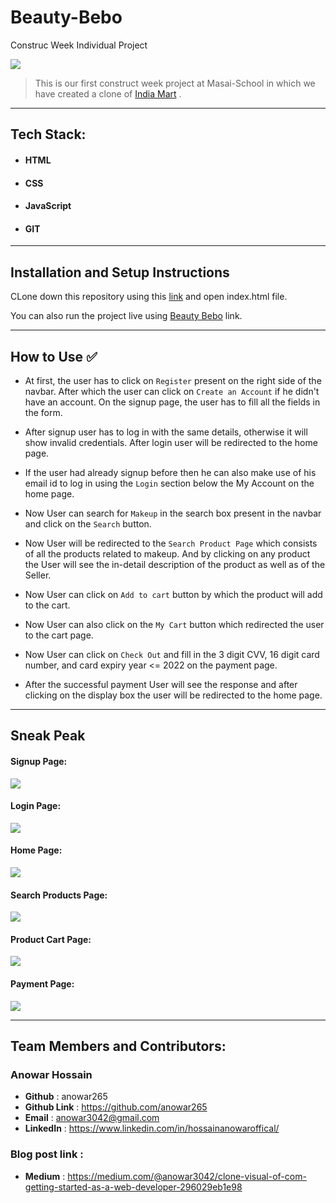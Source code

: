 # Beauty-Bebo

Construc Week Individual Project

<img src="https://user-images.githubusercontent.com/91547105/141511587-9f8c0f08-1f5e-47c7-af81-bf70200a43e9.png" />

> This is our first construct week project at Masai-School in which we have created a clone of <a href="https://www.beautybebo.com/">India Mart</a> .

<hr>

## Tech Stack:

- #### HTML
- #### CSS
- #### JavaScript
- #### GIT

<hr>

## Installation and Setup Instructions

CLone down this repository using this <a href="https://github.com/anowar265/Beauty-Bebo">link</a> and open index.html file.

You can also run the project live using <a href="https://github.com/anowar265/Beauty-Bebo">Beauty Bebo</a> link.

<hr>

## How to Use ✅

- At first, the user has to click on `Register` present on the right side of the navbar. After which the user can click on `Create an Account` if he didn't have an account. On the signup page, the user has to fill all the fields in the form.

- After signup user has to log in with the same details, otherwise it will show invalid credentials. After login user will be redirected to the home page.

- If the user had already signup before then he can also make use of his email id to log in using the `Login` section below the My Account on the home page.

- Now User can search for `Makeup` in the search box present in the navbar and click on the `Search` button.

- Now User will be redirected to the `Search Product Page` which consists of all the products related to makeup. And by clicking on any product the User will see the in-detail description of the product as well as of the Seller.

- Now User can click on `Add to cart` button by which the product will add to the cart.

- Now User can also click on the `My Cart` button which redirected the user to the cart page.

- Now User can click on `Check Out` and fill in the 3 digit CVV, 16 digit card number, and card expiry year <= 2022 on the payment page.

- After the successful payment User will see the response and after clicking on the display box the user will be redirected to the home page.

<hr>

## Sneak Peak

#### Signup Page:

<img src="https://user-images.githubusercontent.com/91547105/141512609-d4c152a1-9ce0-4295-ace1-9fe3ea8dae03.png"/>

#### Login Page:

<img src="https://user-images.githubusercontent.com/91547105/141523597-cb509545-9ac7-4300-8092-598a01d613c3.png" />

#### Home Page:

<img src="https://user-images.githubusercontent.com/91547105/141511587-9f8c0f08-1f5e-47c7-af81-bf70200a43e9.png" />

#### Search Products Page:

<img src="https://user-images.githubusercontent.com/91547105/141523806-fa30953b-3d71-4817-a3b3-c7b2db650431.png" />

#### Product Cart Page:

<img src = "https://user-images.githubusercontent.com/91547105/141523870-cf2ea072-1da1-40fa-9971-0c9fc6d60d22.png" />

#### Payment Page:

<img src="https://user-images.githubusercontent.com/16943997/138561541-4a5298ef-c92f-4f69-b4e5-820f4d450fad.png" />

<hr/>

## Team Members and Contributors:

### Anowar Hossain

- **Github** : anowar265
- **Github Link** : https://github.com/anowar265
- **Email** : anowar3042@gmail.com
- **LinkedIn** : https://www.linkedin.com/in/hossainanowaroffical/


### Blog post link :

- **Medium** : https://medium.com/@anowar3042/clone-visual-of-com-getting-started-as-a-web-developer-296029eb1e98


